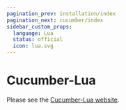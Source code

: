 ```yaml
---
pagination_prev: installation/index
pagination_next: cucumber/index
sidebar_custom_props:
  language: Lua
  status: official
  icon: lua.svg
---
```


# Cucumber-Lua

Please see the [Cucumber-Lua website](https://github.com/cucumber/cucumber-lua).
